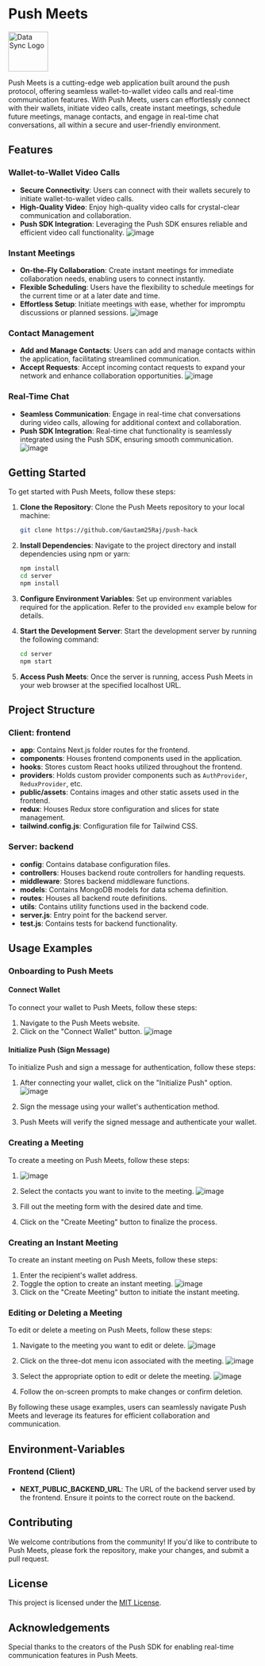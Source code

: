 # Push Meets

<img src="https://github.com/Gautam25Raj/push-hack/assets/63155224/7fcf1215-a5e8-431b-988e-041cae51acea" alt="Data Sync Logo" width="80" height="80">

Push Meets is a cutting-edge web application built around the push protocol, offering seamless wallet-to-wallet video calls and real-time communication features. With Push Meets, users can effortlessly connect with their wallets, initiate video calls, create instant meetings, schedule future meetings, manage contacts, and engage in real-time chat conversations, all within a secure and user-friendly environment.

## Features

### Wallet-to-Wallet Video Calls

- **Secure Connectivity**: Users can connect with their wallets securely to initiate wallet-to-wallet video calls.
- **High-Quality Video**: Enjoy high-quality video calls for crystal-clear communication and collaboration.
- **Push SDK Integration**: Leveraging the Push SDK ensures reliable and efficient video call functionality.
  ![image](https://github.com/Gautam25Raj/push-hack/assets/63155224/da93d819-66dc-41be-83b3-6be1100a8acd)

### Instant Meetings

- **On-the-Fly Collaboration**: Create instant meetings for immediate collaboration needs, enabling users to connect instantly.
- **Flexible Scheduling**: Users have the flexibility to schedule meetings for the current time or at a later date and time.
- **Effortless Setup**: Initiate meetings with ease, whether for impromptu discussions or planned sessions.
  ![image](https://github.com/Gautam25Raj/push-hack/assets/63155224/7d147250-91e1-4bc3-8b7b-ec9aed9f08b4)

### Contact Management

- **Add and Manage Contacts**: Users can add and manage contacts within the application, facilitating streamlined communication.
- **Accept Requests**: Accept incoming contact requests to expand your network and enhance collaboration opportunities.
  ![image](https://github.com/Gautam25Raj/push-hack/assets/63155224/b035616a-f667-4fa9-a0a7-5e9276796559)

### Real-Time Chat

- **Seamless Communication**: Engage in real-time chat conversations during video calls, allowing for additional context and collaboration.
- **Push SDK Integration**: Real-time chat functionality is seamlessly integrated using the Push SDK, ensuring smooth communication.
  ![image](https://github.com/Gautam25Raj/push-hack/assets/63155224/610d3939-188f-477b-9702-b0bea5a312a9)

## Getting Started

To get started with Push Meets, follow these steps:

1. **Clone the Repository**: Clone the Push Meets repository to your local machine:

    ```bash
    git clone https://github.com/Gautam25Raj/push-hack
    ```

2. **Install Dependencies**: Navigate to the project directory and install dependencies using npm or yarn:

    ```bash
    npm install
    cd server
    npm install
    ```

3. **Configure Environment Variables**: Set up environment variables required for the application. Refer to the provided `env` example below for details.

4. **Start the Development Server**: Start the development server by running the following command:

    ```bash
    cd server
    npm start
    ```

5. **Access Push Meets**: Once the server is running, access Push Meets in your web browser at the specified localhost URL.

## Project Structure

### Client: frontend

- **app**: Contains Next.js folder routes for the frontend.
- **components**: Houses frontend components used in the application.
- **hooks**: Stores custom React hooks utilized throughout the frontend.
- **providers**: Holds custom provider components such as `AuthProvider`, `ReduxProvider`, etc.
- **public/assets**: Contains images and other static assets used in the frontend.
- **redux**: Houses Redux store configuration and slices for state management.
- **tailwind.config.js**: Configuration file for Tailwind CSS.

### Server: backend

- **config**: Contains database configuration files.
- **controllers**: Houses backend route controllers for handling requests.
- **middleware**: Stores backend middleware functions.
- **models**: Contains MongoDB models for data schema definition.
- **routes**: Houses all backend route definitions.
- **utils**: Contains utility functions used in the backend code.
- **server.js**: Entry point for the backend server.
- **test.js**: Contains tests for backend functionality.

## Usage Examples

### Onboarding to Push Meets

#### Connect Wallet

To connect your wallet to Push Meets, follow these steps:

1. Navigate to the Push Meets website.
2. Click on the "Connect Wallet" button.
   ![image](https://github.com/Gautam25Raj/push-hack/assets/63155224/74b81426-f362-4d20-bf24-45e406822fcf)

#### Initialize Push (Sign Message)

To initialize Push and sign a message for authentication, follow these steps:

1. After connecting your wallet, click on the "Initialize Push" option.
   ![image](https://github.com/Gautam25Raj/push-hack/assets/63155224/8766faeb-b670-42de-bede-28d2481e1c20)

2. Sign the message using your wallet's authentication method.
3. Push Meets will verify the signed message and authenticate your wallet.

### Creating a Meeting

To create a meeting on Push Meets, follow these steps:

1. ![image](https://github.com/Gautam25Raj/push-hack/assets/63155224/2d74ab86-59e3-468b-8cb6-16750557bef1)
2. Select the contacts you want to invite to the meeting.
   ![image](https://github.com/Gautam25Raj/push-hack/assets/63155224/53b6d64f-f253-49cf-9e7e-16ac9dec003a)

3. Fill out the meeting form with the desired date and time.
4. Click on the "Create Meeting" button to finalize the process.

### Creating an Instant Meeting

To create an instant meeting on Push Meets, follow these steps:

1. Enter the recipient's wallet address.
2. Toggle the option to create an instant meeting.
  ![image](https://github.com/Gautam25Raj/push-hack/assets/63155224/575ba4ce-a417-4966-be6a-b39755b2cfe1)
3. Click on the "Create Meeting" button to initiate the instant meeting.

### Editing or Deleting a Meeting

To edit or delete a meeting on Push Meets, follow these steps:

1. Navigate to the meeting you want to edit or delete.
   ![image](https://github.com/Gautam25Raj/push-hack/assets/63155224/45ad806b-dde3-4d14-8be1-d3ddba190a4d)

2. Click on the three-dot menu icon associated with the meeting.
   ![image](https://github.com/Gautam25Raj/push-hack/assets/63155224/f37025e9-ea0f-46db-8baf-e198a2f038d6)

3. Select the appropriate option to edit or delete the meeting.
  ![image](https://github.com/Gautam25Raj/push-hack/assets/63155224/8d556725-c94f-4f7a-8adb-fb08efc2bc42)
   
4. Follow the on-screen prompts to make changes or confirm deletion.

By following these usage examples, users can seamlessly navigate Push Meets and leverage its features for efficient collaboration and communication.

## Environment-Variables

### Frontend (Client)

- **NEXT_PUBLIC_BACKEND_URL**: The URL of the backend server used by the frontend. Ensure it points to the correct route on the backend.

## Contributing

We welcome contributions from the community! If you'd like to contribute to Push Meets, please fork the repository, make your changes, and submit a pull request.

## License

This project is licensed under the [MIT License](LICENSE).

## Acknowledgements

Special thanks to the creators of the Push SDK for enabling real-time communication features in Push Meets.

